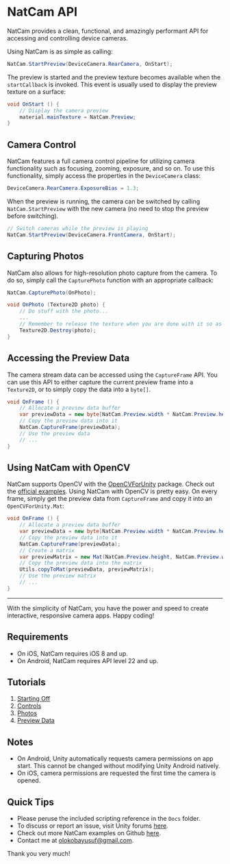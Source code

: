 # NatCam API
NatCam provides a clean, functional, and amazingly performant API for accessing and controlling device cameras.

Using NatCam is as simple as calling:
```csharp
NatCam.StartPreview(DeviceCamera.RearCamera, OnStart);
```

The preview is started and the preview texture becomes available when the `startCallback` is invoked. This event is usually used to display the preview texture on a surface:
```csharp
void OnStart () {
    // Display the camera preview
    material.mainTexture = NatCam.Preview;
}
```

## Camera Control
NatCam features a full camera control pipeline for utilizing camera functionality such as focusing, zooming, exposure, and so on. To use this functionality, simply access the properties in the `DeviceCamera` class:
```csharp
DeviceCamera.RearCamera.ExposureBias = 1.3;
```

When the preview is running, the camera can be switched by calling `NatCam.StartPreview` with the new camera (no need to stop the preview before switching).
```csharp
// Switch cameras while the preview is playing
NatCam.StartPreview(DeviceCamera.FrontCamera, OnStart);
```

## Capturing Photos
NatCam also allows for high-resolution photo capture from the camera. To do so, simply call the `CapturePhoto` function with an appropriate callback:
```csharp
NatCam.CapturePhoto(OnPhoto);

void OnPhoto (Texture2D photo) {
    // Do stuff with the photo...
    ...
    // Remember to release the texture when you are done with it so as to avoid memory leak
    Texture2D.Destroy(photo); 
}
```

## Accessing the Preview Data
The camera stream data can be accessed using the `CaptureFrame` API. You can use this API to either capture the current preview frame into a `Texture2D`, or to simply copy the data into a `byte[]`.
```csharp
void OnFrame () {
    // Allocate a preview data buffer
    var previewData = new byte[NatCam.Preview.width * NatCam.Preview.height * 4];
    // Copy the preview data into it
    NatCam.CaptureFrame(previewData);
    // Use the preview data
    // ...
}
```

## Using NatCam with OpenCV
NatCam supports OpenCV with the [OpenCVForUnity](https://assetstore.unity.com/packages/tools/integration/opencv-for-unity-21088) package. Check out the [official examples](https://github.com/EnoxSoftware/NatCamWithOpenCVForUnityExample). Using NatCam with OpenCV is pretty easy. On every frame, simply get the preview data from `CaptureFrame` and copy it into an `OpenCVForUnity.Mat`:
```csharp
void OnFrame () {
    // Allocate a preview data buffer
    var previewData = new byte[NatCam.Preview.width * NatCam.Preview.height * 4];
    // Copy the preview data into it
    NatCam.CaptureFrame(previewData);
    // Create a matrix
    var previewMatrix = new Mat(NatCam.Preview.height, NatCam.Preview.width, CvType.CV_8UC4);
    // Copy the preview data into the matrix
    Utils.copyToMat(previewData, previewMatrix);
    // Use the preview matrix
    // ...
}
```

___

With the simplicity of NatCam, you have the power and speed to create interactive, responsive camera apps. Happy coding!

## Requirements
- On iOS, NatCam requires iOS 8 and up.
- On Android, NatCam requires API level 22 and up.

## Tutorials
1. [Starting Off](https://medium.com/@olokobayusuf/natcam-tutorial-series-1-starting-off-dc3990f5dab6)
2. [Controls](https://medium.com/@olokobayusuf/natcam-tutorial-series-2-controls-d2e2d0738223)
3. [Photos](https://medium.com/@olokobayusuf/natcam-tutorial-series-3-photos-e28361b83cf8)
4. [Preview Data](https://medium.com/@olokobayusuf/natcam-tutorial-series-5-preview-data-9ac36eafd1f0)

## Notes
- On Android, Unity automatically requests camera permissions on app start. This cannot be changed without modifying Unity Android natively.
- On iOS, camera permissions are requested the first time the camera is opened.

## Quick Tips
- Please peruse the included scripting reference in the `Docs` folder.
- To discuss or report an issue, visit Unity forums [here](http://forum.unity3d.com/threads/natcam-device-camera-api.374690/).
- Check out more NatCam examples on Github [here](https://github.com/olokobayusuf?tab=repositories).
- Contact me at [olokobayusuf@gmail.com](mailto:olokobayusuf@gmail.com).

Thank you very much!
